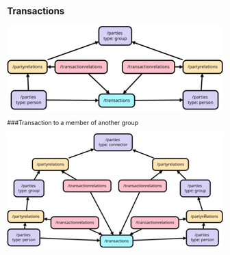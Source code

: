 ## Transactions


![](img/transaction.svg)

###Transaction to a member of another group

![](img/intergroup-transaction.svg)



